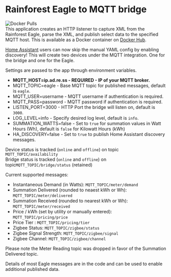 # Rainforest Eagle to MQTT bridge
![Docker Pulls](https://img.shields.io/docker/pulls/thevoltagesource/eagle-mqtt-bridge)<br>
This application creates an HTTP listener to capture XML from the Rainforest Eagle, parse the XML, and publish select data to the specified MQTT host. This is available as a Docker container on [Docker Hub](https://hub.docker.com/repository/docker/thevoltagesource/eagle-mqtt-bridge).  

[Home Assistant](https://www.home-assistant.io) users can now skip the manual YAML config by enabling discovery!  This will create two devices under the MQTT integration. One for the bridge and one for the Eagle.

Settings are passed to the app through environment variables.

* **MQTT_HOST=ip.ad.re.ss - REQUIRED - IP of your MQTT broker.**
* MQTT_TOPIC=eagle - Base MQTT topic for published messages, default is ```eagle```.
* MQTT_USER=username - MQTT username if authentication is required.
* MQTT_PASS=password - MQTT password if authentication is required.
* LISTEN_PORT=3000 - HTTP Port the bridge will listen on, default is ```3000```.
* LOG_LEVEL=info - Specify desired log level, default is ```info```.
* SUMMATION_WATTS=false - Set to ```true``` for summation values in Watt Hours (Wh), default is ```false``` for Kilowatt Hours (kWh)
* HA_DISCOVERY=false - Set to ```true``` to publish Home Assistant discovery messages.

Device status is tracked (```online``` and ```offline```) on topic ```MQTT_TOPIC/availability```<br>
Bridge status is tracked (```online``` and ```offline```) on topic```MQTT_TOPIC/bridge/status``` (retained)

Current supported messages:<br>
* Instantaneous Demand (in Watts): ```MQTT_TOPIC/meter/demand```
* Summation Delivered (rounded to neaest kWh or Wh): ```MQTT_TOPIC/meter/delivered```
* Summation Received (rounded to nearest kWh or Wh): ```MQTT_TOPIC/meter/received```
* Price / kWh (set by utility or manually entered): ```MQTT_TOPIC/pricing/price```
* Price Tier : ```MQTT_TOPIC/pricing/tier```
* Zigbee Status: ```MQTT_TOPIC/zigbee/status```
* Zigbee Signal Strength: ```MQTT_TOPIC/zigbee/signal```
* Zigbee Channel: ```MQTT_TOPIC/zigbee/channel```

Please note the Meter Reading topic was dropped in favor of the Summation Delivered topic.

Details of most Eagle messages are in the code and can be used to enable additional published data.

